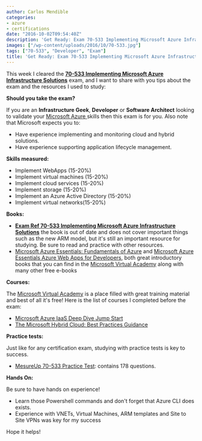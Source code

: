 ```yaml
---
author: Carlos Mendible
categories:
- azure
- certifications
date: "2016-10-02T09:54:40Z"
description: 'Get Ready: Exam 70-533 Implementing Microsoft Azure Infrastructure Solutions'
images: ["/wp-content/uploads/2016/10/70-533.jpg"]
tags: ["70-533", "Developer", "Exam"]
title: 'Get Ready: Exam 70-533 Implementing Microsoft Azure Infrastructure Solutions'
---
```

This week I cleared the **<a href="https://www.microsoft.com/learning/en-us/exam-70-533.aspx" target="_blank">70-533 Implementing Microsoft Azure Infrastructure Solutions</a>** exam, and I want to share with you tips about the exam and the resources I used to study:

**Should you take the exam?**

If you are an **Infrastructure Geek**, **Developer** or **Software Architect** looking to validate your <a href="https://azure.microsoft.com/" target="_blank">Microsoft Azure </a>skills then this exam is for you. Also note that Microsoft expects you to:

  * Have experience implementing and monitoring cloud and hybrid solutions.
  * Have experience supporting application lifecycle management.

**Skills measured:**

  * Implement WebApps (15-20%)
  * Implement virtual machines (15-20%)
  * Implement cloud services (15-20%)
  * Implement storage (15-20%)
  * Implement an Azure Active Directory (15-20%)
  * Implement virtual networks(15-20%)

**Books:**

  * **<a href="https://www.microsoftpressstore.com/store/exam-ref-70-533-implementing-microsoft-azure-infrastructure-9780735697065" target="_blank">Exam Ref 70-533 Implementing Microsoft Azure Infrastructure Solutions</a>** the book is out of date and does not cover important things such as the new ARM model, but it's still an important resource for studying. Be sure to read and practice with other resources.
  * <a href="https://mva.microsoft.com/ebooks#azure" target="_blank">Microsoft Azure Essentials: Fundamentals of Azure</a> and <a href="https://mva.microsoft.com/ebooks#azure" target="_blank">Microsoft Azure Essentials Azure Web Apps for Developers</a>, both great introductory books that you can find in the <a href="http://mva.microsoft.com" target="_blank">Microsoft Virtual Academy</a> along with many other free e-books

**Courses:**

The <a href="http://mva.microsoft.com" target="_blank">Microsoft Virtual Academy</a> is a place filled with great training material and best of all it's free! Here is the list of courses I completed before the exam:

  * <a href="https://mva.microsoft.com/en-US/training-courses/microsoft-azure-iaas-deep-dive-jump-start-8287" target="_blank">Microsoft Azure IaaS Deep Dive Jump Start</a>
  * <a href="https://mva.microsoft.com/en-US/training-courses/the-microsoft-hybrid-cloud-best-practices-guidance-8242" target="_blank">The Microsoft Hybrid Cloud: Best Practices Guidance</a>

**Practice tests:**

Just like for any certification exam, studying with practice tests is key to success.

  * <a href="http://www.measureup.com/Implementing-Microsoft-Azure-Infrastructure-Solutions-P5520.aspx" target="_blank">MesureUp 70-533 Practice Test</a>: contains 178 questions.

**Hands On:**

Be sure to have hands on experience!

  * Learn those Powershell commands and don't forget that Azure CLI does exists.
  * Experience with VNETs, Virtual Machines, ARM templates and Site to Site VPNs was key for my success

Hope it helps!